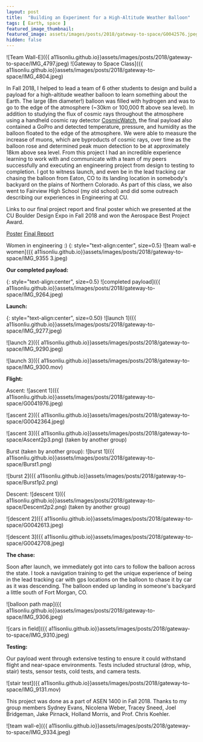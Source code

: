 ```yaml
---
layout: post
title:  "Building an Experiment for a High-Altitude Weather Balloon"
tags: [ Earth, space ]
featured_image_thumbnail:
featured_image: assets/images/posts/2018/gateway-to-space/G0042576.jpeg
hidden: false
---
```


![Team Wall-E]({{ a11isonliu.github.io}}assets/images/posts/2018/gateway-to-space/IMG_4797.jpeg)
![Gateway to Space Class]({{ a11isonliu.github.io}}assets/images/posts/2018/gateway-to-space/IMG_4804.jpeg)

In Fall 2018, I helped to lead a team of 6 other students to design and build a payload for a high-altitude weather balloon to learn something about the Earth. The large (8m diameter!) balloon was filled with hydrogen and was to go to the edge of the atmosphere (~30km or 100,000 ft above sea level). In addition to studying the flux of cosmic rays throughout the atmosphere using a handheld cosmic ray detector [CosmicWatch](http://www.cosmicwatch.lns.mit.edu/), the final payload also contained a GoPro and detected temperature, pressure, and humidity as the balloon floated to the edge of the atmosphere. We were able to measure the increase of muons, which are byproducts of cosmic rays, over time as the balloon rose and determined peak muon detection to be at approximately 18km above sea level. From this project I had an incredible experience learning to work with and communicate with a team of my peers successfully and executing an engineering project from design to testing to completion. I got to witness launch, and even be in the lead tracking car chasing the balloon from Eaton, CO to its landing location in somebody's backyard on the plains of Northern Colorado. As part of this class, we also went to Fairview High School (my old school) and did some outreach describing our experiences in Engineering at CU.

Links to our final project report and final poster which we presented at the CU Boulder Design Expo in Fall 2018 and won the Aerospace Best Project Award.

<section class="download-box inner">
	<div class="download-box-links">
	    <a href="/assets/documents/DesignExpo2018.pdf" target="_blank">Poster</a>
	    <a href="/assets/documents/Team7_DDRevD_FinalReport.pdf" target="_blank">Final Report</a>
	</div>
</section>

Women in engineering :)
{: style="text-align:center", size=0.5}
![team wall-e women]({{ a11isonliu.github.io}}assets/images/posts/2018/gateway-to-space/IMG_9355 3.jpeg)

**Our completed payload:**

{: style="text-align:center", size=0.5}
![completed payload]({{ a11isonliu.github.io}}assets/images/posts/2018/gateway-to-space/IMG_9264.jpeg)

**Launch:**

{: style="text-align:center", size=0.50}
![launch 1]({{ a11isonliu.github.io}}assets/images/posts/2018/gateway-to-space/IMG_9277.jpeg)

![launch 2]({{ a11isonliu.github.io}}assets/images/posts/2018/gateway-to-space/IMG_9290.jpeg)

![launch 3]({{ a11isonliu.github.io}}assets/images/posts/2018/gateway-to-space/IMG_9300.mov)

**Flight:**

Ascent:
![ascent 1]({{ a11isonliu.github.io}}assets/images/posts/2018/gateway-to-space/G0041976.jpeg)

![ascent 2]({{ a11isonliu.github.io}}assets/images/posts/2018/gateway-to-space/G0042364.jpeg)

![ascent 3]({{ a11isonliu.github.io}}assets/images/posts/2018/gateway-to-space/Ascent2p3.png)
(taken by another group)

Burst (taken by another group):
![burst 1]({{ a11isonliu.github.io}}assets/images/posts/2018/gateway-to-space/Burst1.png)

![burst 2]({{ a11isonliu.github.io}}assets/images/posts/2018/gateway-to-space/Burst1p2.png)

Descent:
![descent 1]({{ a11isonliu.github.io}}assets/images/posts/2018/gateway-to-space/Descent2p2.png) 
(taken by another group)

![descent 2]({{ a11isonliu.github.io}}assets/images/posts/2018/gateway-to-space/G0042613.jpeg)

![descent 3]({{ a11isonliu.github.io}}assets/images/posts/2018/gateway-to-space/G0042708.jpeg)

**The chase:**

Soon after launch, we immediately got into cars to follow the balloon across the state. I took a navigation training to get the unique experience of being in the lead tracking car with gps locations on the balloon to chase it by car as it was descending. The balloon ended up landing in someone's backyard a little south of Fort Morgan, CO.

![balloon path map]({{ a11isonliu.github.io}}assets/images/posts/2018/gateway-to-space/IMG_9306.jpeg)

![cars in field]({{ a11isonliu.github.io}}assets/images/posts/2018/gateway-to-space/IMG_9310.jpeg)


**Testing:**

Our payload went through extensive testing to ensure it could withstand flight and near-space environments. Tests included structural (drop, whip, stair) tests, sensor tests, cold tests, and camera tests.

![stair test]({{ a11isonliu.github.io}}assets/images/posts/2018/gateway-to-space/IMG_9131.mov)


This project was done as a part of ASEN 1400 in Fall 2018. Thanks to my group members Sydney Evans, Nicolena Weber, Tracey Sneed, Joel Bridgeman, Jake Pirnack, Holland Morris, and Prof. Chris Koehler.

![team wall-e]({{ a11isonliu.github.io}}assets/images/posts/2018/gateway-to-space/IMG_9334.jpeg)